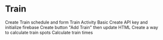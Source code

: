 # Train
Create Train schedule and form 
Train Activity Basic 
Create API key and initialize firebase 
Create button "Add Train" then update HTML 
Create a way to calculate train spots 
Calculate train times 